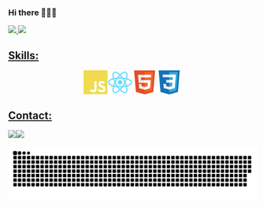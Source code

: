 ### Hi there 👨🏾‍💻

<!--
**raphael-caninde/raphael-caninde** is a ✨ _special_ ✨ repository because its `README.md` (this file) appears on your GitHub profile.

Here are some ideas to get you started:

- 🔭 I’m currently working on ...
- 🌱 I’m currently learning ...
- 👯 I’m looking to collaborate on ...
- 🤔 I’m looking for help with ...
- 💬 Ask me about ...
- 📫 How to reach me: ...
- 😄 Pronouns: ...
- ⚡ Fun fact: ...
-->
 <div style="display: flex">
  <a href="https://github.com/raphael-caninde">
  <img height="160em" src="https://github-readme-stats.vercel.app/api?username=raphael-caninde&show_icons=true&theme=tokyonight&include_all_commits=true&count_private=true"/>
  <img height="160em" src="https://github-readme-stats.vercel.app/api/top-langs/?username=raphael-caninde&layout=compact&langs_count=7&theme=tokyonight"/>
 </div>
 
 <h2>Skills:</h2>
 
 <div style="display: flex; justify-content: center;">
  <img  alt="Rapha-Js" height="50" width="50" src="https://raw.githubusercontent.com/devicons/devicon/master/icons/javascript/javascript-plain.svg">
  <img  alt="Rapha-React" height="50" width="50" src="https://raw.githubusercontent.com/devicons/devicon/master/icons/react/react-original.svg">
  <img  alt="Rapha-HTML" height="50" width="50" src="https://raw.githubusercontent.com/devicons/devicon/master/icons/html5/html5-original.svg">
  <img  alt="Rapha-CSS" height="50" width="50" src="https://raw.githubusercontent.com/devicons/devicon/master/icons/css3/css3-original.svg">
 </div>
 
 <h2>Contact:</h2>
 
 <div>
  <a href = "mailto:rafaelloliveira2@gmail.com"><img src="https://img.shields.io/badge/Gmail-D14836?style=for-the-badge&logo=gmail&logoColor=white" target="_blank></a>
  <a href="https://www.linkedin.com/in/raphael-oliveiratiroc/" target="_blank"><img src="https://img.shields.io/badge/-LinkedIn-%230077B5?style=for-the-badge&logo=linkedin&logoColor=white" target="_blank"></a> 
 
 ![Snake animation](https://github.com/raphael-caninde/raphael-caninde/blob/output/github-contribution-grid-snake.svg)
 
 </div>
